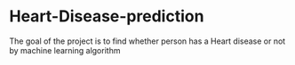 # Heart-Disease-prediction
The goal of the project is to find whether person has a Heart disease or not by machine learning algorithm
